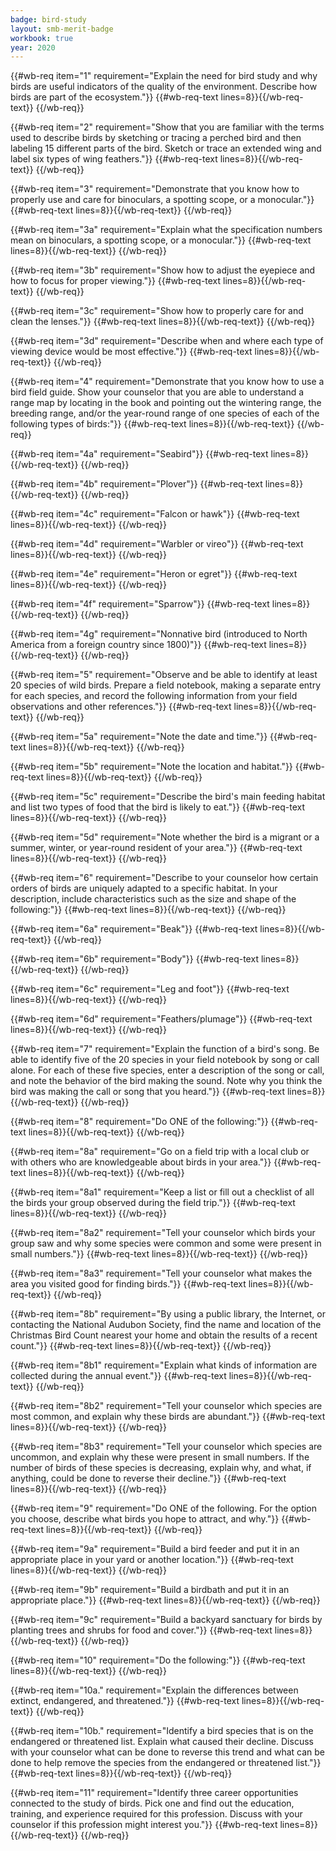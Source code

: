 ```yaml
---
badge: bird-study
layout: smb-merit-badge
workbook: true
year: 2020
---
```



{{#wb-req item="1" requirement="Explain the need for bird study and why birds are useful indicators of the quality of the environment. Describe how birds are part of the ecosystem."}}
{{#wb-req-text lines=8}}{{/wb-req-text}}
{{/wb-req}}

{{#wb-req item="2" requirement="Show that you are familiar with the terms used to describe birds by sketching or tracing a perched bird and then labeling 15 different parts of the bird. Sketch or trace an extended wing and label six types of wing feathers."}}
{{#wb-req-text lines=8}}{{/wb-req-text}}
{{/wb-req}}

{{#wb-req item="3" requirement="Demonstrate that you know how to properly use and care for binoculars, a spotting scope, or a monocular."}}
{{#wb-req-text lines=8}}{{/wb-req-text}}
{{/wb-req}}

{{#wb-req item="3a" requirement="Explain what the specification numbers mean on binoculars, a spotting scope, or a monocular."}}
{{#wb-req-text lines=8}}{{/wb-req-text}}
{{/wb-req}}

{{#wb-req item="3b" requirement="Show how to adjust the eyepiece and how to focus for proper viewing."}}
{{#wb-req-text lines=8}}{{/wb-req-text}}
{{/wb-req}}

{{#wb-req item="3c" requirement="Show how to properly care for and clean the lenses."}}
{{#wb-req-text lines=8}}{{/wb-req-text}}
{{/wb-req}}

{{#wb-req item="3d" requirement="Describe when and where each type of viewing device would be most effective."}}
{{#wb-req-text lines=8}}{{/wb-req-text}}
{{/wb-req}}

{{#wb-req item="4" requirement="Demonstrate that you know how to use a bird field guide. Show your counselor that you are able to understand a range map by locating in the book and pointing out the wintering range, the breeding range, and/or the year-round range of one species of each of the following types of birds:"}}
{{#wb-req-text lines=8}}{{/wb-req-text}}
{{/wb-req}}

{{#wb-req item="4a" requirement="Seabird"}}
{{#wb-req-text lines=8}}{{/wb-req-text}}
{{/wb-req}}

{{#wb-req item="4b" requirement="Plover"}}
{{#wb-req-text lines=8}}{{/wb-req-text}}
{{/wb-req}}

{{#wb-req item="4c" requirement="Falcon or hawk"}}
{{#wb-req-text lines=8}}{{/wb-req-text}}
{{/wb-req}}

{{#wb-req item="4d" requirement="Warbler or vireo"}}
{{#wb-req-text lines=8}}{{/wb-req-text}}
{{/wb-req}}

{{#wb-req item="4e" requirement="Heron or egret"}}
{{#wb-req-text lines=8}}{{/wb-req-text}}
{{/wb-req}}

{{#wb-req item="4f" requirement="Sparrow"}}
{{#wb-req-text lines=8}}{{/wb-req-text}}
{{/wb-req}}

{{#wb-req item="4g" requirement="Nonnative bird (introduced to North America from a foreign country since 1800)"}}
{{#wb-req-text lines=8}}{{/wb-req-text}}
{{/wb-req}}

{{#wb-req item="5" requirement="Observe and be able to identify at least 20 species of wild birds. Prepare a field notebook, making a separate entry for each species, and record the following information from your field observations and other references."}}
{{#wb-req-text lines=8}}{{/wb-req-text}}
{{/wb-req}}

{{#wb-req item="5a" requirement="Note the date and time."}}
{{#wb-req-text lines=8}}{{/wb-req-text}}
{{/wb-req}}

{{#wb-req item="5b" requirement="Note the location and habitat."}}
{{#wb-req-text lines=8}}{{/wb-req-text}}
{{/wb-req}}

{{#wb-req item="5c" requirement="Describe the bird's main feeding habitat and list two types of food that the bird is likely to eat."}}
{{#wb-req-text lines=8}}{{/wb-req-text}}
{{/wb-req}}

{{#wb-req item="5d" requirement="Note whether the bird is a migrant or a summer, winter, or year-round resident of your area."}}
{{#wb-req-text lines=8}}{{/wb-req-text}}
{{/wb-req}}

{{#wb-req item="6" requirement="Describe to your counselor how certain orders of birds are uniquely adapted to a specific habitat. In your description, include characteristics such as the size and shape of the following:"}}
{{#wb-req-text lines=8}}{{/wb-req-text}}
{{/wb-req}}

{{#wb-req item="6a" requirement="Beak"}}
{{#wb-req-text lines=8}}{{/wb-req-text}}
{{/wb-req}}

{{#wb-req item="6b" requirement="Body"}}
{{#wb-req-text lines=8}}{{/wb-req-text}}
{{/wb-req}}

{{#wb-req item="6c" requirement="Leg and foot"}}
{{#wb-req-text lines=8}}{{/wb-req-text}}
{{/wb-req}}

{{#wb-req item="6d" requirement="Feathers/plumage"}}
{{#wb-req-text lines=8}}{{/wb-req-text}}
{{/wb-req}}

{{#wb-req item="7" requirement="Explain the function of a bird's song. Be able to identify five of the 20 species in your field notebook by song or call alone. For each of these five species, enter a description of the song or call, and note the behavior of the bird making the sound. Note why you think the bird was making the call or song that you heard."}}
{{#wb-req-text lines=8}}{{/wb-req-text}}
{{/wb-req}}

{{#wb-req item="8" requirement="Do ONE of the following:"}}
{{#wb-req-text lines=8}}{{/wb-req-text}}
{{/wb-req}}

{{#wb-req item="8a" requirement="Go on a field trip with a local club or with others who are knowledgeable about birds in your area."}}
{{#wb-req-text lines=8}}{{/wb-req-text}}
{{/wb-req}}

{{#wb-req item="8a1" requirement="Keep a list or fill out a checklist of all the birds your group observed during the field trip."}}
{{#wb-req-text lines=8}}{{/wb-req-text}}
{{/wb-req}}

{{#wb-req item="8a2" requirement="Tell your counselor which birds your group saw and why some species were common and some were present in small numbers."}}
{{#wb-req-text lines=8}}{{/wb-req-text}}
{{/wb-req}}

{{#wb-req item="8a3" requirement="Tell your counselor what makes the area you visited good for finding birds."}}
{{#wb-req-text lines=8}}{{/wb-req-text}}
{{/wb-req}}

{{#wb-req item="8b" requirement="By using a public library, the Internet, or contacting the National Audubon Society, find the name and location of the Christmas Bird Count nearest your home and obtain the results of a recent count."}}
{{#wb-req-text lines=8}}{{/wb-req-text}}
{{/wb-req}}

{{#wb-req item="8b1" requirement="Explain what kinds of information are collected during the annual event."}}
{{#wb-req-text lines=8}}{{/wb-req-text}}
{{/wb-req}}

{{#wb-req item="8b2" requirement="Tell your counselor which species are most common, and explain why these birds are abundant."}}
{{#wb-req-text lines=8}}{{/wb-req-text}}
{{/wb-req}}

{{#wb-req item="8b3" requirement="Tell your counselor which species are uncommon, and explain why these were present in small numbers. If the number of birds of these species is decreasing, explain why, and what, if anything, could be done to reverse their decline."}}
{{#wb-req-text lines=8}}{{/wb-req-text}}
{{/wb-req}}

{{#wb-req item="9" requirement="Do ONE of the following. For the option you choose, describe what birds you hope to attract, and why."}}
{{#wb-req-text lines=8}}{{/wb-req-text}}
{{/wb-req}}

{{#wb-req item="9a" requirement="Build a bird feeder and put it in an appropriate place in your yard or another location."}}
{{#wb-req-text lines=8}}{{/wb-req-text}}
{{/wb-req}}

{{#wb-req item="9b" requirement="Build a birdbath and put it in an appropriate place."}}
{{#wb-req-text lines=8}}{{/wb-req-text}}
{{/wb-req}}

{{#wb-req item="9c" requirement="Build a backyard sanctuary for birds by planting trees and shrubs for food and cover."}}
{{#wb-req-text lines=8}}{{/wb-req-text}}
{{/wb-req}}

{{#wb-req item="10" requirement="Do the following:"}}
{{#wb-req-text lines=8}}{{/wb-req-text}}
{{/wb-req}}

{{#wb-req item="10a." requirement="Explain the differences between extinct, endangered, and threatened."}}
{{#wb-req-text lines=8}}{{/wb-req-text}}
{{/wb-req}}

{{#wb-req item="10b." requirement="Identify a bird species that is on the endangered or threatened list. Explain what caused their decline. Discuss with your counselor what can be done to reverse this trend and what can be done to help remove the species from the endangered or threatened list."}}
{{#wb-req-text lines=8}}{{/wb-req-text}}
{{/wb-req}}

{{#wb-req item="11" requirement="Identify three career opportunities connected to the study of birds. Pick one and find out the education, training, and experience required for this profession. Discuss with your counselor if this profession might interest you."}}
{{#wb-req-text lines=8}}{{/wb-req-text}}
{{/wb-req}}

